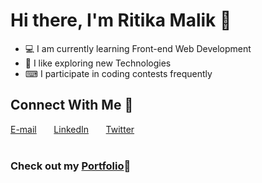 # Hi there, I'm Ritika Malik 👋
* 💻 I am currently learning Front-end Web Development
* 💫 I like exploring new Technologies
* ⌨ I participate in coding contests frequently  

## Connect With Me 🌟
[E-mail](https://ritikamalik100102@gmail.com) &nbsp; &nbsp; &nbsp; [LinkedIn](https://www.linkedin.com/in/ritika-malik-must) &nbsp; &nbsp; &nbsp; [Twitter](https://twitter.com/Ritika287)  
<br>
### Check out my [Portfolio](https://main--fluffy-cupcake-f1a396.netlify.app/)🤩
